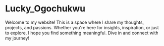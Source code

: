# Lucky_Ogochukwu  
Welcome to my website! This is a space where I share my thoughts, projects, and passions. Whether you're here for insights, inspiration, or just to explore, I hope you find something meaningful. Dive in and connect with my journey!
